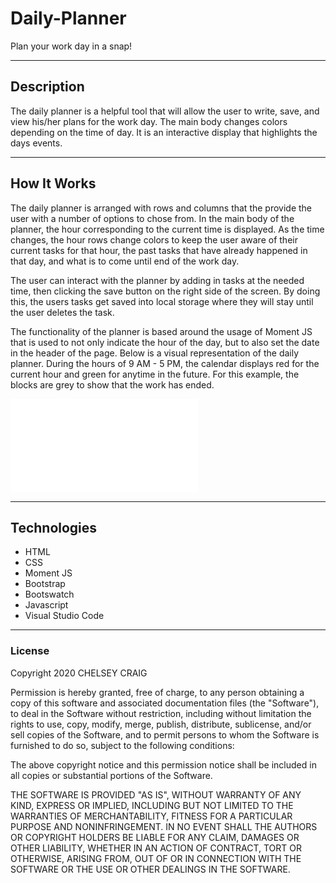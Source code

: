 # Daily-Planner

Plan your work day in a snap!

___

## Description

The daily planner is a helpful tool that will allow the user to write, save, and view his/her plans for the work day.  The main body changes colors depending on the time of day. It is an interactive display that highlights the days events.
___

## How It Works

The daily planner is arranged with rows and columns that the provide the user with a number of options to chose from. In the main body of the planner, the hour corresponding to the current time is displayed.  As the time changes, the hour rows change colors to keep the user aware of their current tasks for that hour, the past tasks that have already happened in that day, and what is to come until end of the work day.

The user can interact with the planner by adding in tasks at the needed time, then clicking the save button on the right side of the screen.  By doing this, the users tasks get saved into local storage where they will stay until the user deletes the task.

The functionality of the planner is based around the usage of Moment JS that is used to not only indicate the hour of the day, but to also set the date in the header of the page. Below is a visual representation of the daily planner. During the hours of 9 AM - 5 PM, the calendar displays red for the current hour and green for anytime in the future. For this example, the blocks are grey to show that the work has ended.

![IMAGE of END OF DAILY PLANNER](/Users/chelseycraig/Desktop/code/Homework/Daily-Planner/README.md)
___

## Technologies

- HTML
- CSS
- Moment JS
- Bootstrap
- Bootswatch
- Javascript
- Visual Studio Code

___

### License

Copyright 2020 CHELSEY CRAIG

Permission is hereby granted, free of charge, to any person obtaining a copy of this software and associated documentation files (the "Software"), to deal in the Software without restriction, including without limitation the rights to use, copy, modify, merge, publish, distribute, sublicense, and/or sell copies of the Software, and to permit persons to whom the Software is furnished to do so, subject to the following conditions:

The above copyright notice and this permission notice shall be included in all copies or substantial portions of the Software.

THE SOFTWARE IS PROVIDED "AS IS", WITHOUT WARRANTY OF ANY KIND, EXPRESS OR IMPLIED, INCLUDING BUT NOT LIMITED TO THE WARRANTIES OF MERCHANTABILITY, FITNESS FOR A PARTICULAR PURPOSE AND NONINFRINGEMENT. IN NO EVENT SHALL THE AUTHORS OR COPYRIGHT HOLDERS BE LIABLE FOR ANY CLAIM, DAMAGES OR OTHER LIABILITY, WHETHER IN AN ACTION OF CONTRACT, TORT OR OTHERWISE, ARISING FROM, OUT OF OR IN CONNECTION WITH THE SOFTWARE OR THE USE OR OTHER DEALINGS IN THE SOFTWARE.